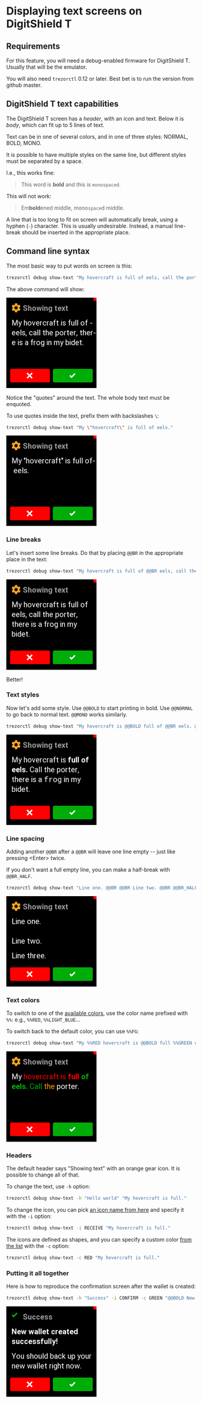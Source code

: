 # Displaying text screens on DigitShield T

## Requirements

For this feature, you will need a debug-enabled firmware for DigitShield T. Usually that
will be the emulator.

You will also need `trezorctl` 0.12 or later. Best bet is to run the version from github
master.

## DigitShield T text capabilities

The DigitShield T screen has a _header_, with an icon and text. Below it is _body_, which
can fit up to 5 lines of text.

Text can be in one of several colors, and in one of three styles: NORMAL, BOLD, MONO.

It is possible to have multiple styles on the same line, but different styles must be
separated by a space.

I.e., this works fine:

> This word is **bold** and this is `monospaced`.

This will not work:

> Em**bold**ened middle, mono`space`d middle.

A line that is too long to fit on screen will automatically break, using a hyphen (`-`)
character. This is usually undesirable. Instead, a manual line-break should be inserted
in the appropriate place.

## Command line syntax

The most basic way to put words on screen is this:

```sh
trezorctl debug show-text "My hovercraft is full of eels, call the porter, there is a frog in my bidet."
```

The above command will show:

![Screenshot01](show-text-01.png)

Notice the "quotes" around the text. The whole body text must be enquoted.

To use quotes inside the text, prefix them with backslashes `\`:

```sh
trezorctl debug show-text "My \"hovercraft\" is full of eels."
```

![Screenshot02](show-text-02.png)

### Line breaks

Let's insert some line breaks. Do that by placing `@@BR` in the appropriate place
in the text:

```sh
trezorctl debug show-text "My hovercraft is full of @@BR eels, call the porter, @@BR there is a frog in my @@BR bidet."
```

![Screenshot03](show-text-03.png)

Better!

### Text styles

Now let's add some style. Use `@@BOLD` to start printing in bold. Use `@@NORMAL`
to go back to normal text. `@@MONO` works similarly.

```sh
trezorctl debug show-text "My hovercraft is @@BOLD full of @@BR eels. @@NORMAL Call the porter, @@BR there is a @@MONO frog @@NORMAL in my @@BR bidet."
```

![Screenshot04](show-text-04.png)

### Line spacing

Adding another `@@BR` after a `@@BR` will leave one line empty -- just like pressing
\<Enter\> twice.

If you don't want a full empty line, you can make a half-break with `@@BR_HALF`.

```sh
trezorctl debug show-text "Line one. @@BR @@BR Line two. @@BR @@BR_HALF Line three."
```

![Screenshot05](show-text-05.png)


### Text colors

To switch to one of the [available colors](https://github.com/trezor/trezor-firmware/blob/master/core/src/trezor/ui/style.py#L15-L44),
use the color name prefixed with `%%`: e.g., `%%RED`, `%%LIGHT_BLUE`...

To switch back to the default color, you can use `%%FG`:

```sh
trezorctl debug show-text "My %%RED hovercraft is @@BOLD full %%GREEN of @@BR eels. @@NORMAL Call %%ORANGE the %%FG porter."
```

![Screenshot06](show-text-06.png)

### Headers

The default header says "Showing text" with an orange gear icon. It is possible to
change all of that.

To change the text, use `-h` option:

```sh
trezorctl debug show-text -h "Hello world" "My hovercraft is full."
```

To change the icon, you can pick [an icon name from here](https://github.com/trezor/trezor-firmware/blob/master/core/src/trezor/ui/style.py#L51-L71) and specify it with the `-i` option:

```sh
trezorctl debug show-text -i RECEIVE "My hovercraft is full."
```

The icons are defined as shapes, and you can specify a custom color [from the list](https://github.com/trezor/trezor-firmware/blob/master/core/src/trezor/ui/style.py#L15-L44) with the `-c` option:

```sh
trezorctl debug show-text -c RED "My hovercraft is full."
```

### Putting it all together

Here is how to reproduce the confirmation screen after the wallet is created:

```sh
trezorctl debug show-text -h "Success" -i CONFIRM -c GREEN "@@BOLD New wallet created @@BR successfully! @@BR @@BR_HALF @@NORMAL You should back up your @@BR new wallet right now."
```

![Screenshot07](show-text-07.png)
